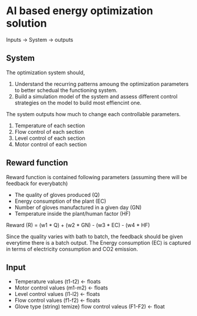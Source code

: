 # AI based energy optimization solution
Inputs -> System -> outputs

## System
The optimization system should,  
1. Understand the recurring patterns amoung the optimization parameters to better schedual the functioning system.
2. Build a simulation model of the system and assess different control strategies on the model to build most effiencint one.

The system outputs how much to change each controllable parameters. 
1. Temperature of each section
2. Flow control of each section
3. Level control of each section
4. Motor control of each section

## Reward function
Reward function is contained following parameters (assuming there will be feedback for everybatch)
* The quality of gloves produced (Q)
* Energy consumption of the plant (EC)
* Number of gloves manufactured in a given day (GN)
* Temperature inside the plant/human factor (HF)

Reward (R) = (w1 * Q) + (w2 * GN) - (w3 * EC) - (w4 * HF)

Since the quality varies with bath to batch, the feedback should be given everytime there is a batch output. 
The Energy consumption (EC) is captured in terms of electricity consumption and CO2 emission.

## Input
* Temperature values (t1-t2) <- floats
* Motor control values (m1-m2) <- floats
* Level control values (l1-l2) <- floats
* Flow control values (f1-f2) <- floats
* Glove type (string)
temize}
flow control valeus (F1-F2) <- float

